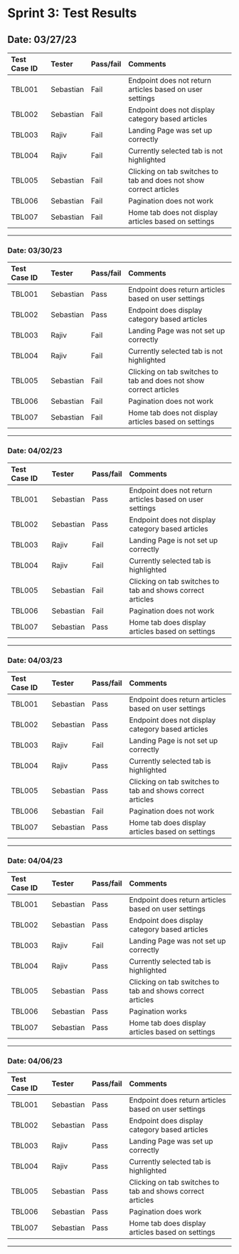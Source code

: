 # Sprint 3: Test Results

## Date: 03/27/23

| Test Case ID | Tester    | Pass/fail | Comments                                                           |
| :----------- | :-------- | :-------- | :----------------------------------------------------------------- |
| TBL001       | Sebastian | Fail      | Endpoint does not return articles based on user settings           |
| TBL002       | Sebastian | Fail      | Endpoint does not display category based articles                  |
| TBL003       | Rajiv     | Fail      | Landing Page was set up correctly                                  |
| TBL004       | Rajiv     | Fail      | Currently selected tab is not highlighted                          |
| TBL005       | Sebastian | Fail      | Clicking on tab switches to tab and does not show correct articles |
| TBL006       | Sebastian | Fail      | Pagination does not work                                           |
| TBL007       | Sebastian | Fail      | Home tab does not display articles based on settings               |

---

### Date: 03/30/23

| Test Case ID | Tester    | Pass/fail | Comments                                                           |
| :----------- | :-------- | :-------- | :----------------------------------------------------------------- |
| TBL001       | Sebastian | Pass      | Endpoint does return articles based on user settings               |
| TBL002       | Sebastian | Pass      | Endpoint does display category based articles                      |
| TBL003       | Rajiv     | Fail      | Landing Page was not set up correctly                              |
| TBL004       | Rajiv     | Fail      | Currently selected tab is not highlighted                          |
| TBL005       | Sebastian | Fail      | Clicking on tab switches to tab and does not show correct articles |
| TBL006       | Sebastian | Fail      | Pagination does not work                                           |
| TBL007       | Sebastian | Fail      | Home tab does not display articles based on settings               |

---

### Date: 04/02/23

| Test Case ID | Tester    | Pass/fail | Comments                                                   |
| :----------- | :-------- | :-------- | :--------------------------------------------------------- |
| TBL001       | Sebastian | Pass      | Endpoint does not return articles based on user settings   |
| TBL002       | Sebastian | Pass      | Endpoint does not display category based articles          |
| TBL003       | Rajiv     | Fail      | Landing Page is not set up correctly                       |
| TBL004       | Rajiv     | Fail      | Currently selected tab is highlighted                      |
| TBL005       | Sebastian | Fail      | Clicking on tab switches to tab and shows correct articles |
| TBL006       | Sebastian | Fail      | Pagination does not work                                   |
| TBL007       | Sebastian | Pass      | Home tab does display articles based on settings           |

---

### Date: 04/03/23

| Test Case ID | Tester    | Pass/fail | Comments                                                   |
| :----------- | :-------- | :-------- | :--------------------------------------------------------- |
| TBL001       | Sebastian | Pass      | Endpoint does return articles based on user settings       |
| TBL002       | Sebastian | Pass      | Endpoint does not display category based articles          |
| TBL003       | Rajiv     | Fail      | Landing Page is not set up correctly                       |
| TBL004       | Rajiv     | Pass      | Currently selected tab is highlighted                      |
| TBL005       | Sebastian | Pass      | Clicking on tab switches to tab and shows correct articles |
| TBL006       | Sebastian | Fail      | Pagination does not work                                   |
| TBL007       | Sebastian | Pass      | Home tab does display articles based on settings           |

---

### Date: 04/04/23

| Test Case ID | Tester    | Pass/fail | Comments                                                   |
| :----------- | :-------- | :-------- | :--------------------------------------------------------- |
| TBL001       | Sebastian | Pass      | Endpoint does return articles based on user settings       |
| TBL002       | Sebastian | Pass      | Endpoint does display category based articles              |
| TBL003       | Rajiv     | Fail      | Landing Page was not set up correctly                      |
| TBL004       | Rajiv     | Pass      | Currently selected tab is highlighted                      |
| TBL005       | Sebastian | Pass      | Clicking on tab switches to tab and shows correct articles |
| TBL006       | Sebastian | Pass      | Pagination works                                           |
| TBL007       | Sebastian | Pass      | Home tab does display articles based on settings           |

---

### Date: 04/06/23

| Test Case ID | Tester    | Pass/fail | Comments                                                   |
| :----------- | :-------- | :-------- | :--------------------------------------------------------- |
| TBL001       | Sebastian | Pass      | Endpoint does return articles based on user settings       |
| TBL002       | Sebastian | Pass      | Endpoint does display category based articles              |
| TBL003       | Rajiv     | Pass      | Landing Page was set up correctly                          |
| TBL004       | Rajiv     | Pass      | Currently selected tab is highlighted                      |
| TBL005       | Sebastian | Pass      | Clicking on tab switches to tab and shows correct articles |
| TBL006       | Sebastian | Pass      | Pagination does work                                       |
| TBL007       | Sebastian | Pass      | Home tab does display articles based on settings           |

---
